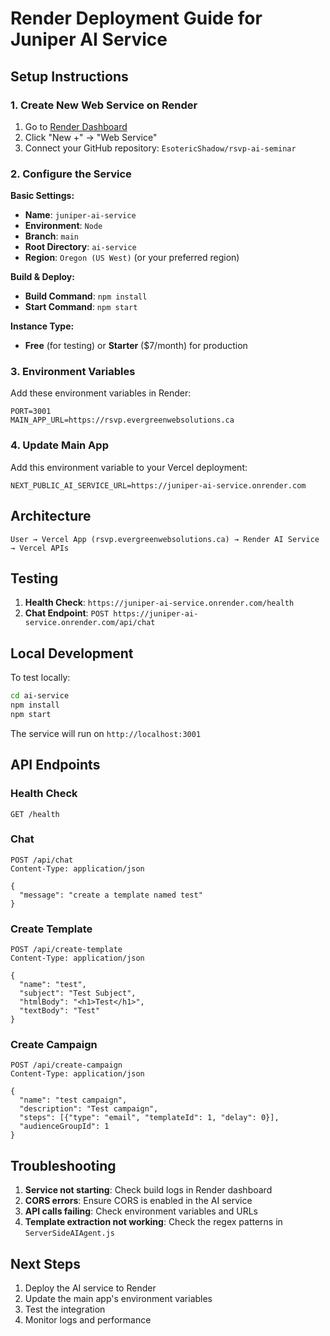 # Render Deployment Guide for Juniper AI Service

## Setup Instructions

### 1. Create New Web Service on Render

1. Go to [Render Dashboard](https://dashboard.render.com)
2. Click "New +" → "Web Service"
3. Connect your GitHub repository: `EsotericShadow/rsvp-ai-seminar`

### 2. Configure the Service

**Basic Settings:**
- **Name**: `juniper-ai-service`
- **Environment**: `Node`
- **Branch**: `main`
- **Root Directory**: `ai-service`
- **Region**: `Oregon (US West)` (or your preferred region)

**Build & Deploy:**
- **Build Command**: `npm install`
- **Start Command**: `npm start`

**Instance Type:**
- **Free** (for testing) or **Starter** ($7/month) for production

### 3. Environment Variables

Add these environment variables in Render:

```
PORT=3001
MAIN_APP_URL=https://rsvp.evergreenwebsolutions.ca
```

### 4. Update Main App

Add this environment variable to your Vercel deployment:

```
NEXT_PUBLIC_AI_SERVICE_URL=https://juniper-ai-service.onrender.com
```

## Architecture

```
User → Vercel App (rsvp.evergreenwebsolutions.ca) → Render AI Service → Vercel APIs
```

## Testing

1. **Health Check**: `https://juniper-ai-service.onrender.com/health`
2. **Chat Endpoint**: `POST https://juniper-ai-service.onrender.com/api/chat`

## Local Development

To test locally:

```bash
cd ai-service
npm install
npm start
```

The service will run on `http://localhost:3001`

## API Endpoints

### Health Check
```
GET /health
```

### Chat
```
POST /api/chat
Content-Type: application/json

{
  "message": "create a template named test"
}
```

### Create Template
```
POST /api/create-template
Content-Type: application/json

{
  "name": "test",
  "subject": "Test Subject",
  "htmlBody": "<h1>Test</h1>",
  "textBody": "Test"
}
```

### Create Campaign
```
POST /api/create-campaign
Content-Type: application/json

{
  "name": "test campaign",
  "description": "Test campaign",
  "steps": [{"type": "email", "templateId": 1, "delay": 0}],
  "audienceGroupId": 1
}
```

## Troubleshooting

1. **Service not starting**: Check build logs in Render dashboard
2. **CORS errors**: Ensure CORS is enabled in the AI service
3. **API calls failing**: Check environment variables and URLs
4. **Template extraction not working**: Check the regex patterns in `ServerSideAIAgent.js`

## Next Steps

1. Deploy the AI service to Render
2. Update the main app's environment variables
3. Test the integration
4. Monitor logs and performance


